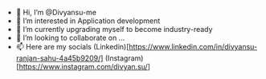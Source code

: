 - 👋 Hi, I’m @Divyansu-me
- 👀 I’m interested in Application development
- 🌱 I’m currently upgrading myself to become industry-ready
- 💞️ I’m looking to collaborate on ...
- 📫 Here are my socials (Linkedin)[https://www.linkedin.com/in/divyansu-ranjan-sahu-4a45b9209/]  (Instagram)[https://www.instagram.com/divyan.su/]
